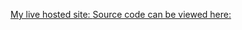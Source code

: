[My live hosted site: ](http://cindyyhu.com)
[Source code can be viewed here:](https://github.com/Rcin/Rcin.github.io)